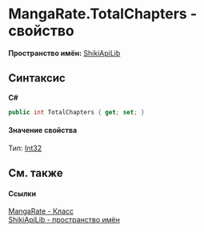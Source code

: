 # MangaRate.TotalChapters - свойство
 

**Пространство имён:**&nbsp;<a href="N_ShikiApiLib.md">ShikiApiLib</a><br />

## Синтаксис

**C#**<br />
``` C#
public int TotalChapters { get; set; }
```


#### Значение свойства
Тип:&nbsp;<a href="http://msdn2.microsoft.com/ru-ru/library/td2s409d" target="_blank">Int32</a>

## См. также


#### Ссылки
<a href="T_ShikiApiLib_MangaRate.md">MangaRate - Класс</a><br /><a href="N_ShikiApiLib.md">ShikiApiLib - пространство имён</a><br />